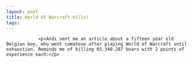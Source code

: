 ```yaml
---
layout: post
title: World Of Warcraft Kills!
tags:
---
```



                <p>Andi sent me an article about a fifteen year old Belgian boy, who went comatose after playing World of Warcraft until exhaustion. Reminds me of killing 65.340.287 boars with 2 points of experience each:</p>
<div style="text-align:center"><object type="application/x-shockwave-flash" style="width:425px; height:350px" data="http://www.youtube.com/v/CElLxvRJjI4"><param name="movie" value="http://www.youtube.com/v/CElLxvRJjI4"></param></object></div>
<div style="text-align:center"><object type="application/x-shockwave-flash" style="width:425px; height:350px" data="http://www.youtube.com/v/HQeF8Fnzc8M"><param name="movie" value="http://www.youtube.com/v/HQeF8Fnzc8M"></param></object></div>
